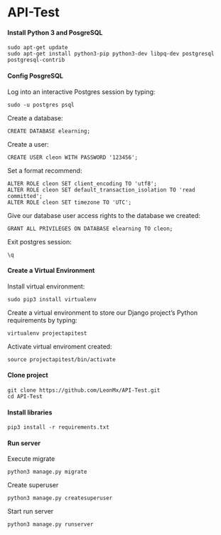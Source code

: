 # API-Test

#### Install Python 3 and PosgreSQL

```shell
sudo apt-get update
sudo apt-get install python3-pip python3-dev libpq-dev postgresql postgresql-contrib
```

#### Config PosgreSQL
Log into an interactive Postgres session by typing:
```shell
sudo -u postgres psql
```

Create a database:
```posgresql
CREATE DATABASE elearning;
```

Create a user:
```posgresql
CREATE USER cleon WITH PASSWORD '123456';
```

Set a format recommend:
```posgresql
ALTER ROLE cleon SET client_encoding TO 'utf8';
ALTER ROLE cleon SET default_transaction_isolation TO 'read committed';
ALTER ROLE cleon SET timezone TO 'UTC';
```

Give our database user access rights to the database we created:
```posgresql
GRANT ALL PRIVILEGES ON DATABASE elearning TO cleon;
```

Exit postgres session:
```posgresql
\q
```

#### Create a Virtual Environment
Install virtual environment:
```shell
sudo pip3 install virtualenv
```

Create a virtual environment to store our Django project’s Python requirements by typing:
```shell
virtualenv projectapitest
```

Activate virtual enviroment created:
```shell
source projectapitest/bin/activate
```
#### Clone project
```shell
git clone https://github.com/LeonMx/API-Test.git
cd API-Test
```
#### Install libraries 
```shell
pip3 install -r requirements.txt
```
#### Run server
Execute migrate
```shell
python3 manage.py migrate
```
Create superuser
```shell
python3 manage.py createsuperuser
```
Start run server
```shell
python3 manage.py runserver
```
